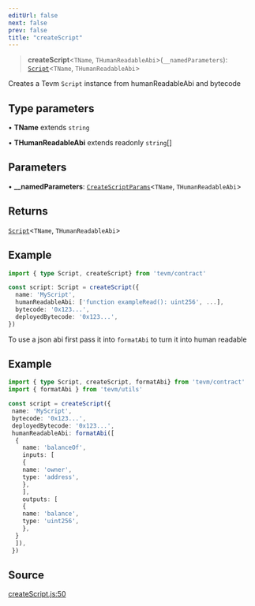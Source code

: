 ```yaml
---
editUrl: false
next: false
prev: false
title: "createScript"
---
```


> **createScript**\<`TName`, `THumanReadableAbi`\>(`__namedParameters`): [`Script`](/reference/type-aliases/script/)\<`TName`, `THumanReadableAbi`\>

Creates a Tevm `Script` instance from humanReadableAbi and bytecode

## Type parameters

• **TName** extends `string`

• **THumanReadableAbi** extends readonly `string`[]

## Parameters

• **\_\_namedParameters**: [`CreateScriptParams`](/reference/type-aliases/createscriptparams/)\<`TName`, `THumanReadableAbi`\>

## Returns

[`Script`](/reference/type-aliases/script/)\<`TName`, `THumanReadableAbi`\>

## Example

```typescript
import { type Script, createScript} from 'tevm/contract'

const script: Script = createScript({
  name: 'MyScript',
  humanReadableAbi: ['function exampleRead(): uint256', ...],
  bytecode: '0x123...',
  deployedBytecode: '0x123...',
})
```

To use a json abi first pass it into `formatAbi` to turn it into human readable

## Example

```typescript
import { type Script, createScript, formatAbi} from 'tevm/contract'
import { formatAbi } from 'tevm/utils'

const script = createScript({
 name: 'MyScript',
 bytecode: '0x123...',
 deployedBytecode: '0x123...',
 humanReadableAbi: formatAbi([
  {
    name: 'balanceOf',
    inputs: [
    {
    name: 'owner',
    type: 'address',
    },
    ],
    outputs: [
    {
    name: 'balance',
    type: 'uint256',
    },
  }
  ]),
 })
 ```

## Source

[createScript.js:50](https://github.com/evmts/tevm-monorepo/blob/main/packages/contract/src/createScript.js#L50)
